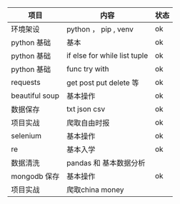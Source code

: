 | 项目 | 内容 | 状态 | 
| --- | --- | -- |
| 环境架设 | python ， pip , venv | ok
| python 基础 | 基本 | ok 
| python 基础 | if else for while list tuple | ok
| python 基础 | func try with | ok
| requests | get post put delete 等 | ok
| beautiful soup | 基本操作 | ok
| 数据保存 |  txt json csv| ok
| 项目实战 | 爬取自由时报 | ok
| selenium | 基本操作 | ok
| re | 基本入学 | ok
| 数据清洗 | pandas 和 基本数据分析 |
|  mongodb 保存 | 基本操作 | ok
| 项目实战 | 爬取china money | 



